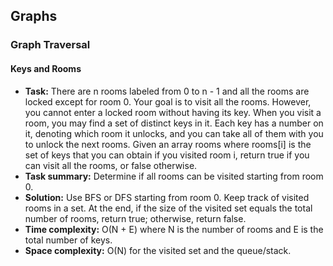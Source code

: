 ## Graphs

### Graph Traversal

#### Keys and Rooms

* **Task:** There are n rooms labeled from 0 to n - 1 and all the rooms are locked except for room 0. Your goal is to visit all the rooms. However, you cannot enter a locked room without having its key. When you visit a room, you may find a set of distinct keys in it. Each key has a number on it, denoting which room it unlocks, and you can take all of them with you to unlock the next rooms. Given an array rooms where rooms[i] is the set of keys that you can obtain if you visited room i, return true if you can visit all the rooms, or false otherwise.
* **Task summary:** Determine if all rooms can be visited starting from room 0.
* **Solution:** Use BFS or DFS starting from room 0. Keep track of visited rooms in a set. At the end, if the size of the visited set equals the total number of rooms, return true; otherwise, return false.
* **Time complexity:** O(N + E) where N is the number of rooms and E is the total number of keys.
* **Space complexity:** O(N) for the visited set and the queue/stack.